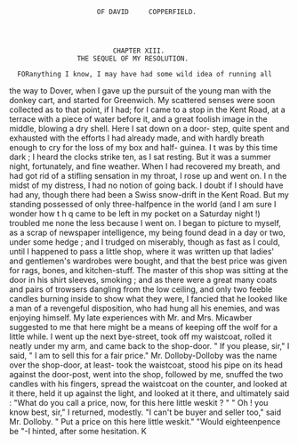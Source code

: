                           OF DAVID     COPPERFIELD.




                              CHAPTER XIII.
                     THE SEQUEL OF MY RESOLUTION.

      FORanything I know, I may have had some wild idea of running all
  the way to Dover, when I gave up the pursuit of the young man with the
  donkey cart, and started for Greenwich. My scattered senses were
  soon collected as to that point, if I had; for I came to a stop in the
  Kent Road, at a terrace with a piece of water before it, and a great foolish
  image in the middle, blowing a dry shell. Here I sat down on a door-
  step, quite spent and exhausted with the efforts I had already made, and
 with hardly breath enough to cry for the loss of my box and half-
 guinea.
     I t was by this time dark ; I heard the clocks strike ten, as I sat resting.
 But it was a summer night, fortunately, and fine weather. When I had
 recovered my breath, and had got rid of a stifling sensation in my throat, I
 rose up and went on. I n the midst of my distress, I had no notion of
 going back. I doubt if I should have had any, though there had been a
 Swiss snow-drift in the Kent Road.
    But my standing possessed of only three-halfpence in the world (and
 I am sure I wonder how t h q came to be left in my pocket on a Saturday
 night !) troubled me none the less because I went on. I began to picture
 to myself, as a scrap of newspaper intelligence, my being found dead in a
 day or two, under some hedge ; and I trudged on miserably, though as
 fast as I could, until I happened to pass a little shop, where it was written
 up that ladies' and gentlemen's wardrobes were bought, and that the best
 price was given for rags, bones, and kitchen-stuff. The master of this
 shop was sitting at the door in his shirt sleeves, smoking ; and as there
 were a great many coats and pairs of trowsers dangling from the low
 ceiling, and only two feeble candles burning inside to show what they
were, I fancied that he looked like a man of a revengeful disposition,
who had hung all his enemies, and was enjoying himself.
    My late experiences with Mr. and Mrs. Micawber suggested to me that
here might be a means of keeping off the wolf for a little while. I went
up the next bye-street, took off my waistcoat, rolled it neatly under my
arm, and came back to the shop-door. " If you please, sir," I said, " I
am to sell this for a fair price."
    Mr. Dolloby-Dolloby was the name over the shop-door, at least-
took the waistcoat, stood his pipe on its head against the door-post, went
into the shop, followed by me, snuffed the two candles with his fingers,
spread the waistcoat on the counter, and looked at it there, held it up
against the light, and looked at it there, and ultimately said :
    "What do you call a price, now, for this here little weskit ? "
    " Oh ! you know best, sir," I returned, modestly.
    "I can't be buyer and seller too," said Mr. Dolloby. " Put a price on
this here little weskit."
    "Would eighteenpence be "-I hinted, after some hesitation.
                                                                  K
